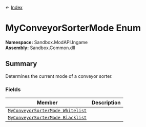← [Index](index.md)
# MyConveyorSorterMode Enum
**Namespace:** Sandbox.ModAPI.Ingame  
**Assembly:** Sandbox.Common.dll  
## Summary
Determines the current mode of a conveyor sorter.
### Fields
|Member|Description|
|---|---|
|[`MyConveyorSorterMode Whitelist`](Sandbox.ModAPI.Ingame.Whitelist)||
|[`MyConveyorSorterMode Blacklist`](Sandbox.ModAPI.Ingame.Blacklist)||

